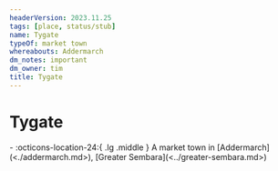 ```yaml
---
headerVersion: 2023.11.25
tags: [place, status/stub]
name: Tygate
typeOf: market town
whereabouts: Addermarch
dm_notes: important
dm_owner: tim
title: Tygate
---
```

# Tygate
<div class="grid cards ext-narrow-margin ext-one-column" markdown>
-    :octicons-location-24:{ .lg .middle } A market town in [Addermarch](<./addermarch.md>), [Greater Sembara](<../greater-sembara.md>)  
</div>


